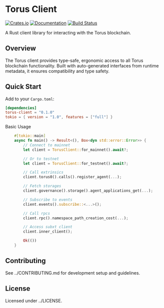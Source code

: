 # Torus Client

[![Crates.io](https://img.shields.io/crates/v/torus-client.svg)](https://crates.io/crates/torus-client)
[![Documentation](https://docs.rs/torus-client/badge.svg)](https://docs.rs/torus-client)
[![Build Status](https://github.com/renlabs-dev/torus-substrate/workflows/CI/badge.svg)](https://github.com/renlabs-dev/torus-substrate/actions)

A Rust client library for interacting with the Torus blockchain.

## Overview

The Torus client provides type-safe, ergonomic access to all Torus blockchain functionality. Built with auto-generated interfaces from runtime metadata, it ensures compatibility and type safety.

## Quick Start

Add to your `Cargo.toml`:

```toml
[dependencies]
torus-client = "0.1.0"
tokio = { version = "1.0", features = ["full"] }
```

Basic Usage

```rs
    #[tokio::main]
    async fn main() -> Result<(), Box<dyn std::error::Error>> {
        // Connect to mainnet
        let client = TorusClient::for_mainnet().await?;

        // Or to testnet
        let client = TorusClient::for_testnet().await?;

        // Call extrinsics
        client.torus0().calls().register_agent(...);

        // Fetch storages
        client.governance().storage().agent_applications_get(...);

        // Subscribe to events
        client.events().subscribe::<...>();

        // Call rpcs
        client.rpc().namespace_path_creation_cost(...);

        // Access subxt client
        client.inner_client();

        Ok(())
    }
```

## Contributing

See ../CONTRIBUTING.md for development setup and guidelines.

## License

Licensed under ../LICENSE.

